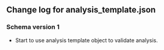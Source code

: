 ## Change log for analysis_template.json

### Schema version 1

* Start to use analysis template object to validate analysis.
